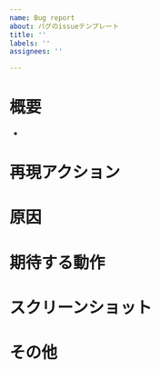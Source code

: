 ```yaml
---
name: Bug report
about: バグのissueテンプレート
title: ''
labels: ''
assignees: ''

---
```


# 概要
-

# 再現アクション

# 原因

# 期待する動作

# スクリーンショット

# その他
